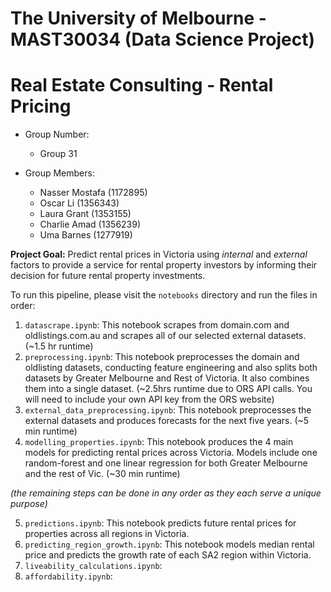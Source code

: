 # The University of Melbourne - MAST30034 (Data Science Project)
# Real Estate Consulting - Rental Pricing

* Group Number:
    - Group 31

* Group Members:
    - Nasser Mostafa (1172895)
    - Oscar Li       (1356343)
    - Laura Grant    (1353155)
    - Charlie Amad   (1356239)
    - Uma Barnes     (1277919)

**Project Goal:** 
Predict rental prices in Victoria using *internal* and *external* factors to provide a service for rental property investors by informing their decision for future rental property investments.


To run this pipeline, please visit the `notebooks` directory and run the files in order:
1. `datascrape.ipynb`: This notebook scrapes from domain.com and oldlistings.com.au and scrapes all of our selected external datasets. (~1.5 hr runtime)
2. `preprocessing.ipynb`: This notebook preprocesses the domain and oldlisting datasets, conducting feature engineering and also splits both datasets by Greater Melbourne and Rest of Victoria. It also combines them into a single dataset. (~2.5hrs runtime due to ORS API calls. You will need to include your own API key from the ORS website)
3. `external_data_preprocessing.ipynb`: This notebook preprocesses the external datasets and produces forecasts for the next five years. (~5 min runtime)
4. `modelling_properties.ipynb`: This notebook produces the 4 main models for predicting rental prices across Victoria. Models include one random-forest and one linear regression for both Greater Melbourne and the rest of Vic. (~30 min runtime)

*(the remaining steps can be done in any order as they each serve a unique purpose)*

5. `predictions.ipynb`: This notebook predicts future rental prices for properties across all regions in Victoria.
6. `predicting_region_growth.ipynb`: This notebook models median rental price and predicts the growth rate of each SA2 region within Victoria.
7. `liveability_calculations.ipynb`: 
8. `affordability.ipynb`: 



